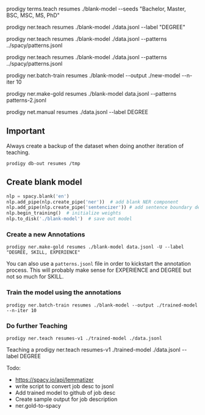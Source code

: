 prodigy terms.teach resumes ./blank-model --seeds "Bachelor, Master, BSC, MSC, MS, PhD"

prodigy ner.teach resumes ./blank-model ./data.jsonl --label "DEGREE"


prodigy ner.teach resumes ./blank-model ./data.jsonl --patterns ../spacy/patterns.jsonl

prodigy ner.teach resumes ./blank-model ./data.jsonl --patterns ../spacy/patterns.jsonl

prodigy ner.batch-train resumes ./blank-model --output ./new-model --n-iter 10



prodigy ner.make-gold resumes ./blank-model data.jsonl --patterns patterns-2.jsonl



prodigy net.manual resumes ./data.jsonl --label DEGREE

## Important

Always create a backup of the dataset when doing another iteration of teaching.
```
prodigy db-out resumes /tmp
```
## Create blank model

```python
nlp = spacy.blank('en')
nlp.add_pipe(nlp.create_pipe('ner'))  # add blank NER component
nlp.add_pipe(nlp.create_pipe('sentencizer')) # add sentence boundary detector, just in case
nlp.begin_training()  # initialize weights
nlp.to_disk('./blank-model')  # save out model
```

### Create a new Annotations

```
prodigy ner.make-gold resumes ./blank-model data.jsonl -U --label "DEGREE, SKILL, EXPERIENCE"
```

You can also use a `patterns.jsonl` file in order to kickstart the annotation process. This will probably make sense for EXPERIENCE and DEGREE but not so much for SKILL.

### Train the model using the annotations

```
prodigy ner.batch-train resumes ./blank-model --output ./trained-model --n-iter 10
```

### Do further Teaching

```
prodigy ner.teach resumes-v1 ./trained-model ./data.jsonl
```

Teaching a
prodigy ner.teach resumes-v1 ./trained-model ./data.jsonl --label DEGREE



Todo:
- https://spacy.io/api/lemmatizer
- write script to convert job desc to jsonl
- Add trained model to github of job desc
- Create sample output for job description
- ner.gold-to-spacy

